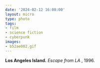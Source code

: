 ```yaml
---
date: '2024-02-12 16:00:00'
layout: micro
type: photo
tags:
- film
- science fiction
- cyberpunk
images:
- b52ae002.gif
---
```


**Los Angeles Island.** _Escape from LA_ , 1996.
